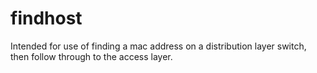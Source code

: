 findhost
========

Intended for use of finding a mac address on a distribution layer switch, then follow through to the access layer.
